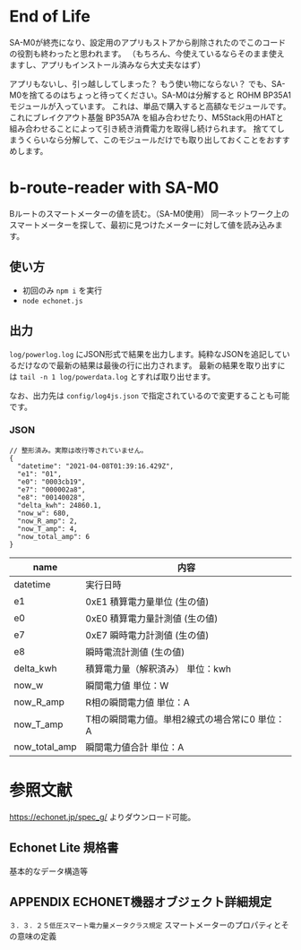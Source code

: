 # End of Life

SA-M0が終売になり、設定用のアプリもストアから削除されたのでこのコードの役割も終わったと思われます。
（もちろん、今使えているならそのまま使えますし、アプリもインストール済みなら大丈夫なはず）

アプリもないし、引っ越ししてしまった？ もう使い物にならない？
でも、SA-M0を捨てるのはちょっと待ってください。SA-M0は分解すると ROHM BP35A1 モジュールが入っています。
これは、単品で購入すると高額なモジュールです。 これにブレイクアウト基盤 BP35A7A を組み合わせたり、M5Stack用のHATと
組み合わせることによって引き続き消費電力を取得し続けられます。
捨ててしまうくらいなら分解して、このモジュールだけでも取り出しておくことをおすすめします。

# b-route-reader with SA-M0

Bルートのスマートメーターの値を読む。（SA-M0使用）
同一ネットワーク上のスマートメーターを探して、最初に見つけたメーターに対して値を読み込みます。

## 使い方

* 初回のみ `npm i` を実行
* `node echonet.js`

## 出力

`log/powerlog.log` にJSON形式で結果を出力します。純粋なJSONを追記しているだけなので最新の結果は最後の行に出力されます。
最新の結果を取り出すには `tail -n 1 log/powerdata.log` とすれば取り出せます。

なお、出力先は `config/log4js.json` で指定されているので変更することも可能です。

### JSON

```
// 整形済み。実際は改行等されていません。
{
  "datetime": "2021-04-08T01:39:16.429Z",
  "e1": "01",
  "e0": "0003cb19",
  "e7": "000002a8",
  "e8": "00140028",
  "delta_kwh": 24860.1,
  "now_w": 680,
  "now_R_amp": 2,
  "now_T_amp": 4,
  "now_total_amp": 6
}
```

| name | 内容 |
| ---- | ---- |
| datetime | 実行日時 |
| e1 | 0xE1 積算電力量単位 (生の値) |
| e0 | 0xE0 積算電力量計測値 (生の値) |
| e7 | 0xE7 瞬時電力計測値 (生の値) |
| e8 | 瞬時電流計測値 (生の値) |
| delta_kwh | 積算電力量（解釈済み） 単位：kwh |
| now_w | 瞬間電力値 単位：W |
| now_R_amp | R相の瞬間電力値 単位：A |
| now_T_amp | T相の瞬間電力値。単相2線式の場合常に0 単位：A |
| now_total_amp | 瞬間電力値合計 単位：A |


# 参照文献

https://echonet.jp/spec_g/ よりダウンロード可能。

## Echonet Lite 規格書

基本的なデータ構造等
## APPENDIX ECHONET機器オブジェクト詳細規定

`３．３．２５低圧スマート電力量メータクラス規定` スマートメーターのプロパティとその意味の定義
